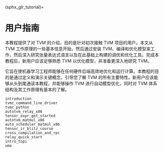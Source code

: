 (sphx_glr_tutorial)=
# 用户指南

本教程提供了对 TVM 的介绍，目的是针对初次接触 TVM 项目的用户。本文从 TVM 工作原理的一些基本信息开始，然后通过安装 TVM、编译和优化模型来工作，然后深入研究张量表达式语言以及在此基础上构建的调优和优化工具。完成本教程后，新用户应该足够熟悉 TVM 以优化模型，并准备更深入地研究 TVM。

它旨在使机器学习工程师能够在任何硬件后端高效地优化和运行计算。本教程的目的是通过定义和演示关键概念，引导您了解 TVM 的所有主要特性。新用户应该能够从头到尾通读本教程，并能够操作 TVM 进行自动模型优化，同时对 TVM 体系结构及其工作原理有基本的了解。

```{toctree}
introduction
tvmc_command_line_driver
tvmc_python
autotvm_relay_x86
tensor_expr_get_started
autotvm_matmul_x86
auto_scheduler_matmul_x86
tensor_ir_blitz_course
cross_compilation_and_rpc
relay_quick_start
intro_topi
uma
```

